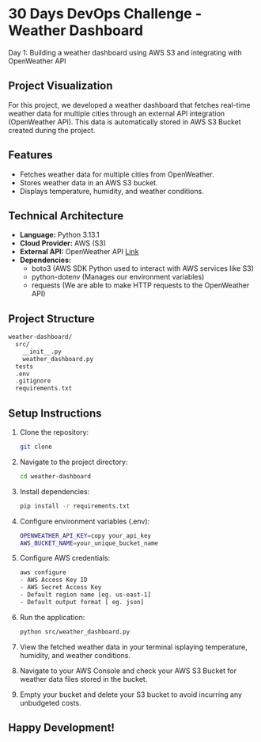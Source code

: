 # 30 Days DevOps Challenge - Weather Dashboard

Day 1: Building a weather dashboard using AWS S3 and integrating with OpenWeather API

## Project Visualization
For this project, we developed a weather dashboard that fetches real-time weather data for multiple cities through an external API integration (OpenWeather API). This data is automatically stored in AWS S3 Bucket created during the project.

## Features
- Fetches weather data for multiple cities from OpenWeather.
- Stores weather data in an AWS S3 bucket.
- Displays temperature, humidity, and weather conditions.

## Technical Architecture
- **Language:** Python 3.13.1
- **Cloud Provider:** AWS (S3) 
- **External API:** OpenWeather API [Link](https://openweathermap.org/api)
- **Dependencies:** 
  - boto3 (AWS SDK Python used to interact with AWS services like S3)
  - python-dotenv (Manages our environment variables)
  - requests (We are able to make HTTP requests to the OpenWeather API)

## Project Structure
```markdown
weather-dashboard/
  src/
    __init__.py
    weather_dashboard.py
  tests
  .env
  .gitignore
  requirements.txt
```

## Setup Instructions
1. Clone the repository:
   ```bash
   git clone 

2. Navigate to the project directory:
   ```bash
   cd weather-dashboard

3. Install dependencies:
    ```bash
    pip install -r requirements.txt

4. Configure environment variables (.env):
    ```bash
    OPENWEATHER_API_KEY=copy your_api_key
    AWS_BUCKET_NAME=your_unique_bucket_name

5. Configure AWS credentials:
    ```bash
    aws configure
    - AWS Access Key ID
    - AWS Secret Access Key
    - Default region name [eg. us-east-1]
    - Default output format [ eg. json]

6. Run the application:
    ```bash
    python src/weather_dashboard.py

7. View the fetched weather data in your terminal isplaying temperature, humidity, and weather conditions.

8. Navigate to your AWS Console and check your AWS S3 Bucket for weather data files stored in the bucket.

9. Empty your bucket and delete your S3 bucket to avoid incurring any unbudgeted costs.

## Happy Development!
